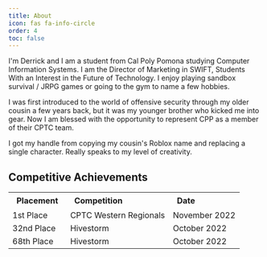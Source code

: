 ```yaml
---
title: About
icon: fas fa-info-circle
order: 4
toc: false
---
```


I'm Derrick and I am a student from Cal Poly Pomona studying Computer Information Systems. I am the Director of Marketing in SWIFT, Students With an Interest in the Future of Technology. I enjoy playing sandbox survival / JRPG games or going to the gym to name a few hobbies.

I was first  introduced to the world of offensive security through my older cousin a few years back, but it was my younger brother who kicked me into gear. Now I am blessed with the opportunity to represent CPP as a member of their CPTC team. 

I got my handle from copying my cousin's Roblox name and replacing a single character. Really speaks to my level of creativity.

## Competitive Achievements
<table style="margin-left:auto;margin-right:auto;width:100%">
    <tr>
        <th style="text-align: left;padding: 0.4rem 1rem">Placement</th>
        <th style="text-align: left;padding: 0.4rem 1rem">Competition</th>
        <th style="text-align: left;padding: 0.4rem 1rem">Date</th>
    </tr>
    <tr>
        <td style="text-align: left">1st Place</td>
        <td style="text-align: left">CPTC Western Regionals</td>
        <td style="text-align: left">November 2022</td>
    </tr>
    <tr>
        <td style="text-align: left">32nd Place</td>
        <td style="text-align: left">Hivestorm</td>
        <td style="text-align: left">October 2022</td>
    </tr>
    <tr>
        <td style="text-align: left">68th Place</td>
        <td style="text-align: left">Hivestorm</td>
        <td style="text-align: left">October 2022</td>
    </tr>
</table>